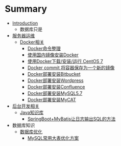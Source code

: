 # Summary

* [Introduction](README.md)
  * 数据库只是
* [服务器运维](fu-wu-qi-yun-wei.md)
  * [Docker相关](fu-wu-qi-yun-wei/dockerxiang-guan.md)
    * [Docker命令整理](fu-wu-qi-yun-wei/dockerxiang-guan/dockerming-ling-zheng-li.md)
    * [使用国内镜像安装Docker](fu-wu-qi-yun-wei/dockerxiang-guan/docker-xue-xi-bi-8bb028-4e0029-guo-nei-jing-xiang-an-zhuang-docker.md)
    * [使用Docker下载/安装/运行 CentOS 7](fu-wu-qi-yun-wei/dockerxiang-guan/shi-yong-docker-xia-8f7d-an-88c5-yun-xing-centos-7.md)
    * [Docker commit 将容器保存为一个新的镜像](fu-wu-qi-yun-wei/dockerxiang-guan/docker-commit-jiang-rong-qi-bao-cun-wei-yi-ge-xin-de-jing-xiang.md)
    * [Docker部署安装Bitbucket](fu-wu-qi-yun-wei/dockerxiang-guan/dockerbu-shu-an-zhuang-bitbucket.md)
    * [Docker部署安装Wordpress](fu-wu-qi-yun-wei/dockerxiang-guan/dockeran-zhuang-wordpress.md)
    * [Docker部署安装Confluence](fu-wu-qi-yun-wei/dockerxiang-guan/dockerbu-shu-an-zhuang-confluence.md)
    * [Docker部署安装MySQL5.7](fu-wu-qi-yun-wei/dockerxiang-guan/dockerbu-shu-an-zhuang-mysql5-7.md)
    * [Docker部署安装MyCAT](fu-wu-qi-yun-wei/dockerxiang-guan/dockerbu-shu-an-zhuang-mycat.md)
* [后台开发相关](hou-tai-kai-fa-xiang-guan.md)
  * [Java知识库](hou-tai-kai-fa-xiang-guan/javazhi-shi-ku.md)
    * [SpringBoot+MyBatis让日志输出SQL的方法](hou-tai-kai-fa-xiang-guan/javazhi-shi-ku/springboot+mybatisrang-ri-zhi-shu-chu-sql-de-fang-fa.md)
* 数据库知识
  * [数据库优化](shu-ju-ku-you-hua.md)
    * [MySQL常用大表优化方案](shu-ju-ku-you-hua/mysqlchang-yong-da-biao-you-hua-fang-an.md)


